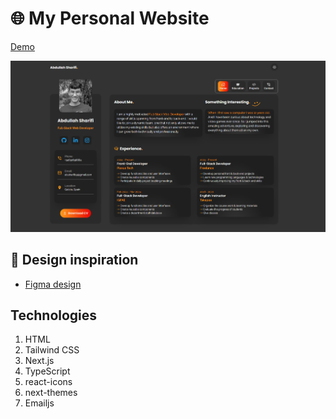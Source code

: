 # 🌐 My Personal Website
[Demo](https://abdullah-sharifi.vercel.app/)

<div align="center">
    <img src="./public/portfolio-dark.png" />
</div>


## 🤖 Design inspiration
- [Figma design](<https://www.figma.com/design/JnimM2vOsAs5zwpFFR2lvx/Portfolio-Design-(Community)?node-id=0-1&t=1sv2mEKyEFgcweA1-0>)


## Technologies
1. HTML
2. Tailwind CSS
3. Next.js
4. TypeScript
5. react-icons
6. next-themes
7. Emailjs

